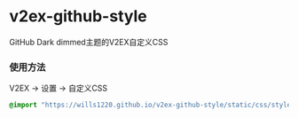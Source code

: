 # v2ex-github-style
GitHub Dark dimmed主题的V2EX自定义CSS

### 使用方法

V2EX -> 设置 -> 自定义CSS
```css
@import "https://wills1220.github.io/v2ex-github-style/static/css/style.min.css";
```

